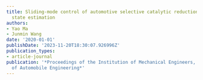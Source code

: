 ```yaml
---
title: Sliding-mode control of automotive selective catalytic reduction systems with
  state estimation
authors:
- Yao Ma
- Junmin Wang
date: '2020-01-01'
publishDate: '2023-11-20T18:30:07.926996Z'
publication_types:
- article-journal
publication: '*Proceedings of the Institution of Mechanical Engineers, Part D: Journal
  of Automobile Engineering*'
---
```

